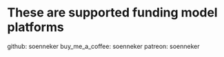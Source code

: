 # These are supported funding model platforms

github: soenneker
buy_me_a_coffee: soenneker
patreon: soenneker